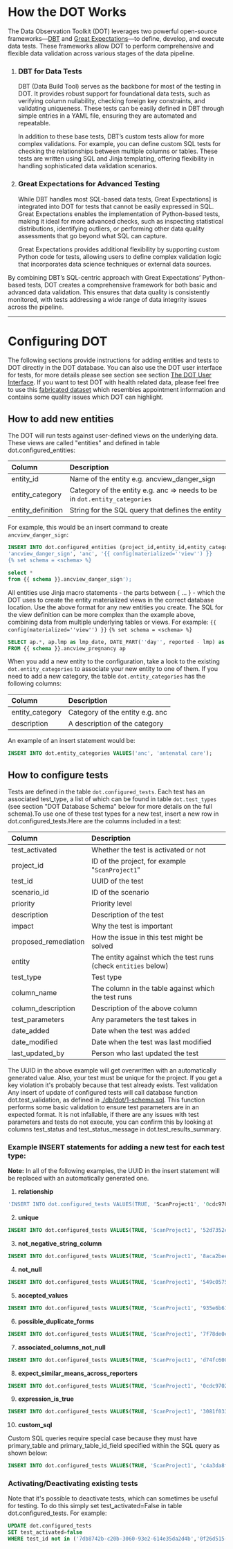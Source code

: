 # How the DOT Works
The Data Observation Toolkit (DOT) leverages two powerful open-source frameworks—[DBT]( https://docs.getdbt.com/docs/introduction/) and [Great Expectations](https://greatexpectations.io/)—to define, develop, and execute data tests. These frameworks allow DOT to perform comprehensive and flexible data validation across various stages of the data pipeline.
1.	### DBT for Data Tests

      DBT (Data Build Tool) serves as the backbone for most of the testing in DOT. It provides robust support for foundational data tests, such as verifying column nullability, checking foreign key constraints, and validating uniqueness. These tests can be easily defined in DBT through simple entries in a YAML file, ensuring they are automated and repeatable.
      
      In addition to these base tests, DBT’s custom tests allow for more complex validations. For example, you can define custom SQL tests for checking the relationships between multiple columns or tables. These tests are written using SQL and Jinja templating, offering flexibility in handling sophisticated data validation scenarios.

2.	### Great Expectations for Advanced Testing

      While DBT handles most SQL-based data tests, Great Expectations] is integrated into DOT for tests that cannot be easily expressed in SQL. Great Expectations enables the implementation of Python-based tests, making it ideal for more advanced checks, such as inspecting statistical distributions, identifying outliers, or performing other data quality assessments that go beyond what SQL can capture.
      
      Great Expectations provides additional flexibility by supporting custom Python code for tests, allowing users to define complex validation logic that incorporates data science techniques or external data sources.
  
  By combining DBT’s SQL-centric approach with Great Expectations’ Python-based tests, DOT creates a comprehensive framework for both basic and advanced data validation. This ensures that data quality is consistently monitored, with tests addressing a wide range of data integrity issues across the pipeline.

---

# Configuring DOT
The following sections provide instructions for adding entities and tests to DOT directly in the DOT database. You can also use the DOT user interface for tests, for more details please see section see section [The DOT User Interface](#the-dot-user-interface). If you want to test DOT with health related data, please feel free to use this [fabricated dataset](https://docs.google.com/spreadsheets/d/1l6inpa6ykgUewC-MJkgrQwwc8HjUiTLLJFEDBtAMDB4/edit#gid=31188808) which resembles appointment information and contains some quality issues which DOT can highlight.

## How to add new entities
The DOT will run tests against user-defined views on the underlying data. These views are called "entities" and defined in table dot.configured_entities:

| Column            | Description                                                               |
| :---------------- | :------------------------------------------------------------------------ |
| entity_id         | Name of the entity e.g. ancview_danger_sign                               |
| entity_category   | Category of the entity e.g. anc => needs to be in `dot.entity_categories` |
| entity_definition | String for the SQL query that defines the entity                          |

For example, this would be an insert command to create ```ancview_danger_sign```:

```sql
INSERT INTO dot.configured_entities (project_id,entity_id,entity_category,entity_definition,date_added,date_modified,last_updated_by) VALUES('Project1', 
'ancview_danger_sign', 'anc', '{{ config(materialized=''view'') }}
{% set schema = <schema> %}
```

```sql
select *
from {{ schema }}.ancview_danger_sign');
```

All entities use Jinja macro statements - the parts between { ... } - which the DOT uses to create the entity materialized views in the correct database location. Use the above format for any new entities you create.
The SQL for the view definition can be more complex than the example above, combining data from multiple underlying tables or views. For example:
```{{ config(materialized=''view'') }}```
```{% set schema = <schema> %}```

```sql
SELECT ap.*, ap.lmp as lmp_date, DATE_PART(''day'', reported - lmp) as days_since_lmp
FROM {{ schema }}.ancview_pregnancy ap
```
When you add a new entity to the configuration, take a look to the existing ```dot.entity_categories``` to associate your new entity to one of them. If you need to add a new category, the table ```dot.entity_categories``` has the following columns:

| Column          | Description                     |
| :-------------- | :------------------------------ |
| entity_category | Category of the entity e.g. anc |
| description     | A description of the category   |

An example of an insert statement would be:

```sql
INSERT INTO dot.entity_categories VALUES('anc', 'antenatal care');
```
## How to configure tests
Tests are defined in the table ```dot.configured_tests```. Each test has an associated test_type, a list of which can be found in table ```dot.test_types``` (see section "DOT Database Schema" below for more details on the full schema).To use one of these test types for a new test, insert a new row in dot.configured_tests.Here are the columns included in a test:

| Column               | Description                                                     |
| :------------------- | :-------------------------------------------------------------- |
| test_activated       | Whether the test is activated or not                            |
| project_id           | ID of the project, for example "`ScanProject1`"                 |
| test_id              | UUID of the test                                                |
| scenario_id          | ID of the scenario                                              |
| priority             | Priority level                                                  |
| description          | Description of the test                                         |
| impact               | Why the test is important                                       |
| proposed_remediation | How the issue in this test might be solved                      |
| entity               | The entity against which the test runs (check `entities` below) |
| test_type            | Test type                                                       |
| column_name          | The column in the table against which the test runs             |
| column_description   | Description of the above column                                 |
| test_parameters      | Any parameters the test takes in                                |
| date_added           | Date when the test was added                                    |
| date_modified        | Date when the test was last modified                            |
| last_updated_by      | Person who last updated the test                                |

The UUID in the above example will get overwritten with an automatically generated value. Also, your test must be unique for the project. If you get a key violation it's probably because that test already exists.
Test validation
Any insert of update of configured tests will call database function dot.test_validation, as defined in [./db/dot/1-schema.sql](./db/dot/1-schema.sql). This function performs some basic validation to ensure test parameters are in an expected format. It is not infallable, if there are any issues with test parameters and tests do not execute, you can confirm this by looking at columns test_status and test_status_message in dot.test_results_summary.

### Example INSERT statements for adding a new test for each test type:

**Note:** In all of the following examples, the UUID in the insert statement will be replaced with an automatically generated one.
1.	**relationship**
```sql
'INSERT INTO dot.configured_tests VALUES(TRUE, 'ScanProject1', '0cdc9702-91e0-3499-b6f0-4dec12ad0f08', 'ASSESS-1', 3, '', '', '', 'ancview_pregnancy', 'relationships', 'uuid', '', $${"name": "danger_signs_with_no_pregnancy", "to": "ref('dot_model__ancview_danger_sign')", "field": "pregnancy_uuid"}$$, '2021-12-23 19:00:00.000 -0500', '2021-12-23 19:00:00.000 -0500', 'your-name');
```
2.	**unique**
```sql
INSERT INTO dot.configured_tests VALUES(TRUE, 'ScanProject1', '52d7352e-56ee-3084-9c67-e5ab24afc3a3', 'DUPLICATE-1', 3, '', '', '', 'ancview_pregnancy', 'unique', 'uuid', 'alternative index?', '', '2021-12-23 19:00:00.000 -0500', '2021-12-23 19:00:00.000 -0500', 'your-name');
```
3.	**not_negative_string_column**
```sql
INSERT INTO dot.configured_tests VALUES(TRUE, 'ScanProject1', '8aca2bee-9e95-3f8a-90e9-153714e05367', 'INCONSISTENT-1', 3, '', '', '', 'ancview_pregnancy', 'not_negative_string_column', 'patient_age_in_years', '', $${"name": "patient_age_in_years"}$$, '2021-12-23 19:00:00.000 -0500', '2021-12-23 19:00:00.000 -0500', 'your-name');
```
4.	**not_null**
```sql
INSERT INTO dot.configured_tests VALUES(TRUE, 'ScanProject1', '549c0575-e64c-3605-85a9-70356a23c4d2', 'MISSING-1', 3, '', '', '', 'ancview_pregnancy', 'not_null', 'patient_id', '', '', '2021-12-23 19:00:00.000 -0500', '2021-12-23 19:00:00.000 -0500', 'your-name');
```
5.	**accepted_values**
```sql
INSERT INTO dot.configured_tests VALUES(TRUE, 'ScanProject1', '935e6b61-b664-3eab-9d67-97c2c9c2bec0', 'INCONSISTENT-1', 3, '', '', '', 'ancview_pregnancy', 'accepted_values', 'fp_method_being_used', '', $${"values": ['oral mini-pill (progestogen)', 'male condom', 'female sterilization', 'iud', 'oral combination pill', 'implants', 'injectible']}$$, '2021-12-23 19:00:00.000 -0500', '2021-12-23 19:00:00.000 -0500', 'your-name');
```
6.	**possible_duplicate_forms**
```sql
INSERT INTO dot.configured_tests VALUES(TRUE, 'ScanProject1', '7f78de0e-8268-3da6-8845-9a445457cc9a', 'DUPLICATE-1', 3, '', '', '', 'ancview_pregnancy', 'possible_duplicate_forms', '', '', $${"table_specific_reported_date": "delivery_date", "table_specific_patient_uuid": "patient_id", "table_specific_uuid": "uuid"}$$, '2021-12-23 19:00:00.000 -0500', '2021-12-23 19:00:00.000 -0500', 'your-name');
```
7.	**associated_columns_not_null**
```sql
INSERT INTO dot.configured_tests VALUES(TRUE, 'ScanProject1', 'd74fc600-31c3-307d-9501-5b7f6b09aff5', 'MISSING-1', 3, '', '', '', 'ancview_pregnancy', 'associated_columns_not_null', 'diarrhea_dx', 'diarrhea diagnosis', $${"name": "diarrhea_dx_has_duration", "col_value": True, "associated_columns": ['max_symptom_duration']}$$, '2021-12-23 19:00:00.000 -0500', '2021-12-23 19:00:00.000 -0500', 'your-name');
```
8.	**expect_similar_means_across_reporters**
```sql
INSERT INTO dot.configured_tests VALUES(TRUE, 'ScanProject1', '0cdc9702-91e0-3499-b6f0-4dec12ad0f08', 'BIAS-1', 3, 'Test for miscalibrated thermometer', '', '', 'ancview_pregnancy', 'expect_similar_means_across_reporters', 'child_temperature_pre_chw', '', '{"key": "reported_by","quantity": "child_temperature_pre_chw","form_name": "dot_model__iccmview_assessment","id_column": "reported_by"}', '2022-01-19 20:00:00.000 -0500', '2022-01-19 20:00:00.000 -0500', 'your-name');
```
9.	**expression_is_true**
```sql
INSERT INTO dot.configured_tests VALUES(TRUE, 'ScanProject1', '3081f033-e8f4-4f3b-aea8-36f8c5df05dc', 'INCONSISTENT-1', 3, 'Wrong treatment/dosage arising from wrong age of children (WT-1)', '', '', 'ancview_pregnancy', 'expression_is_true', '', '', $${"name": "t_under_24_months_wrong_dosage", "expression": "malaria_act_dosage is not null", "condition": "(patient_age_in_months<24) and (malaria_give_act is not null)"}$$, '2022-02-14 19:00:00.000 -0500', '2022-02-14 19:00:00.000 -0500', 'your-name');
```
10.	**custom_sql**

Custom SQL queries require special case because they must have primary_table and primary_table_id_field specified within the SQL query as shown below:
```sql
INSERT INTO dot.configured_tests VALUES(TRUE, 'ScanProject1', 'c4a3da8f-32f4-4e9b-b135-354de203ca90', 'TREAT-1', 6, 'Test for new family planning method (NFP-1)', '', '', 'ancview_pregnancy', 'custom_sql', '', '',format('{%s: %s}', to_json('query'::text), to_json(query select a.patient_id, a.reported, a.fp_method_being_used, 'dot_model__fpview_registration' as primary_table, 'patient_id' as primary_table_id_field from {{ ref('dot_model__fpview_registration') }} a inner join ( select distinct patient_id, max(reported) reported from {{ ref('dot_model__fpview_registration') }} where fp_method_being_used in ('vasectomie','female sterilization') group by patient_id ) b on a.patient_id = b.patient_id and a.reported > b.reported and fp_method_being_used not in ('vasectomie','female sterilization') and fp_method_being_used not like '%condom%' query::text) )::json,'2021-12-23 19:00:00.000 -0500', '2021-12-23 19:00:00.000 -0500', 'Leah');
```
### Activating/Deactivating existing tests
Note that it's possible to deactivate tests, which can sometimes be useful for testing. To do this simply set test_activated=False in table dot.configured_tests. For example:
```sql
UPDATE dot.configured_tests 
SET test_activated=false 
WHERE test_id not in ('7db8742b-c20b-3060-93e2-614e35da2d4b','0f26d515-a70f-3758-8266-8da326d90eb6');
```
